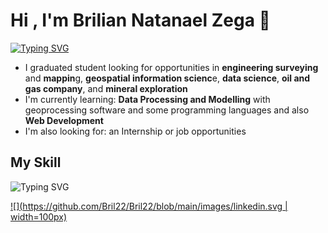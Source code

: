 # Hi , I'm Brilian Natanael Zega 👋

[![Typing SVG](https://readme-typing-svg.herokuapp.com/?lines=I+graduated+from;Bandung+Institute+of+Technology;majoring+in+Geophysical+Engineering)](https://git.io/typing-svg)


  * I graduated student looking for opportunities in **engineering surveying** and **mappin**g, **geospatial information scienc**e, **data science**, **oil and gas company**, and **mineral exploration**
  * I'm currently learning: **Data Processing and Modelling** with geoprocessing software and some programming languages and also **Web Development**
  * I'm also looking for: an Internship or job opportunities

## My Skill
![Typing SVG]()

[![](https://github.com/Bril22/Bril22/blob/main/images/linkedin.svg | width=100px)](https://www.linkedin.com/in/briliannatan/)

